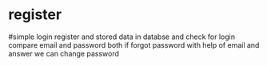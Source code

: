 # register
#simple login 
register and stored data in databse and check for login compare email and password both
if forgot password with help of email and answer we can change password 
